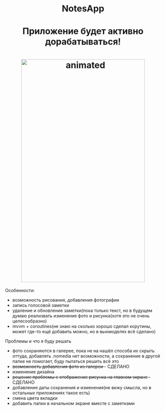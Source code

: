 <h1 align="center">NotesApp</h1>
<h1 align="center">Приложение будет активно дорабатываться!</h1>
<h1 align="center">
  <img src="https://github.com/lakinsbeast/NoteApp/blob/master/demonstrate.gif" alt="animated" width="400" height="720"/>
</h1>

Особенности:
<ul>
   <li>возможность рисования, добавления фотографии</li>
   <li>запись голосовой заметки</li>
   <li>удаление и обновление заметки(пока только текст, но в будущем думаю реализвать изменение фото и рисунка(хотя это не очень целесообразно)</li>
  <li>mvvm + coroutines(не знаю на сколько хорошо сделал корутины, может где-то ещё добавить можно, но в вьюмоделях всё сделано)</li>
  </ul>
</h1>

Проблемы и что я буду решать
<ul>
    <li> фото сохраняются в галерее, пока не на нашёл способа их скрыть оттуда, добавлять .nomedia нет возможности, а сохранение в другой папке не помогает, буду пытаться решить всё это </li>
   <li> <s> возможность добавления фото из галереи </s> - СДЕЛАНО </li>
  <li>изменение дизайна</li>
  <li> <s> решение проблемы с отображение рисунка на главном экране </s> - СДЕЛАНО </li>
    <li>добавление даты сохранения и изменения(не вижу смысла, но в остальных приложениях такое есть)</li>
  <li> смена цвета вкладки </li>
  <li> добавить папки в начальном экране вместе с заметками </li>
  </ul>
</h1>
